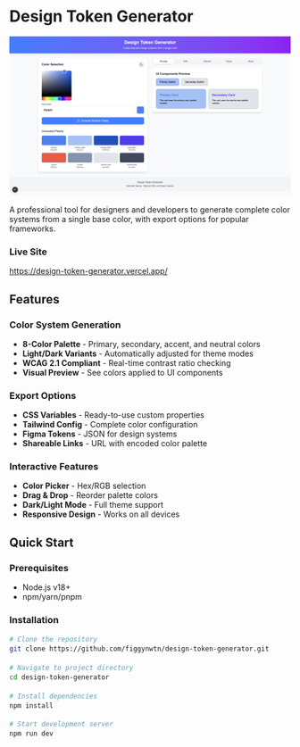 # Design Token Generator

![Project Screenshot](./public/project.png)

A professional tool for designers and developers to generate complete color systems from a single base color, with export options for popular frameworks.

### Live Site 
https://design-token-generator.vercel.app/

## Features

### Color System Generation
- **8-Color Palette** - Primary, secondary, accent, and neutral colors
- **Light/Dark Variants** - Automatically adjusted for theme modes
- **WCAG 2.1 Compliant** - Real-time contrast ratio checking
- **Visual Preview** - See colors applied to UI components

### Export Options
- **CSS Variables** - Ready-to-use custom properties
- **Tailwind Config** - Complete color configuration
- **Figma Tokens** - JSON for design systems
- **Shareable Links** - URL with encoded color palette

### Interactive Features
- **Color Picker** - Hex/RGB selection
- **Drag & Drop** - Reorder palette colors
- **Dark/Light Mode** - Full theme support
- **Responsive Design** - Works on all devices

## Quick Start

### Prerequisites
- Node.js v18+
- npm/yarn/pnpm

### Installation
```bash
# Clone the repository
git clone https://github.com/figgynwtn/design-token-generator.git

# Navigate to project directory
cd design-token-generator

# Install dependencies
npm install

# Start development server
npm run dev
